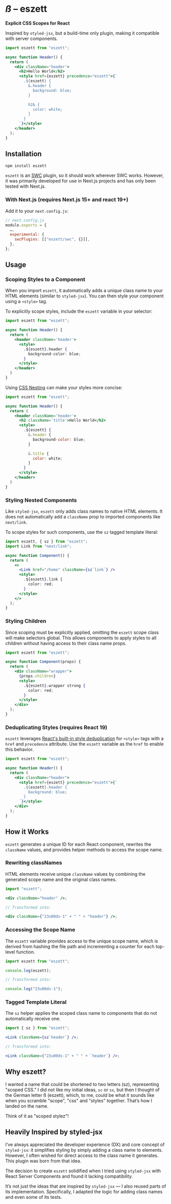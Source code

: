 # _ß_ – eszett  

**Explicit CSS Scopes for React**  

Inspired by `styled-jsx`, but a build-time only plugin, making it compatible with server components.  

```jsx
import eszett from "eszett";

async function Header() {
  return (
    <div className='header'>
      <h2>Hello World</h2>
      <style href={eszett} precedence="eszett">{`
        .${eszett} {
          &.header {
            background: blue;
          }

          h2& {
            color: white;
          }
        }
      `}</style>
    </header>
  );
}
```

## Installation  

```bash
npm install eszett
```

`eszett` is an [SWC](https://swc.rs/docs/usage/swc-loader) plugin, so it should work wherever SWC works. However, it was primarily developed for use in Next.js projects and has only been tested with Next.js.  

### With Next.js (requires Next.js 15+ and react 19+)  

Add it to your `next.config.js`:  

```js
// next.config.js  
module.exports = {  
  …,  
  experimental: {  
    swcPlugins: [["eszett/swc", {}]],  
  },  
};
``` 

## Usage  

### Scoping Styles to a Component  

When you import `eszett`, it automatically adds a unique class name to your HTML elements (similar to `styled-jsx`). You can then style your component using a `<style>` tag.  

To explicitly scope styles, include the `eszett` variable in your selector:  

```jsx
import eszett from "eszett";

async function Header() {
  return (
    <header className='header'>
      <style>
        .${eszett}.header {
          background-color: blue;
        }
      </style>
    </header>
  )
}
```

Using [CSS Nesting](https://developer.mozilla.org/en-US/docs/Web/CSS/CSS_nesting/Using_CSS_nesting) can make your styles more concise:  

```jsx
import eszett from "eszett";

async function Header() {
  return (
    <header className='header'>
      <h2 className='title'>Hello World</h2>
      <style>
        .${eszett} {
          &.header {
            background-color: blue;
          }

          &.title {
            color: white;
          }
        }
      </style>
    </header>
  )
}
```

### Styling Nested Components  

Like `styled-jsx`, `eszett` only adds class names to native HTML elements. It does not automatically add a `className` prop to imported components like `next/link`.  

To scope styles for such components, use the `sz` tagged template literal:  

```jsx
import eszett, { sz } from "eszett";
import Link from "next/link";

async function Component() {
  return (
    <>
      <Link href="/home" className={sz`link`} />
      <style>
        .${eszett}.link {
          color: red;
        }
      </style>
    </>
  );
}
```

### Styling Children  

Since scoping must be explicitly applied, omitting the `eszett` scope class will make selectors global. This allows components to apply styles to all children without having access to their class name props.  

```jsx
import eszett from "eszett";

async function Component(props) {
  return (
    <div className="wrapper">
      {props.children}
      <style>
        .${eszett}.wrapper strong {
          color: red;
        }
      </style>
    </div>
  );
}
```

### Deduplicating Styles (requires React 19)  

`eszett` leverages [React's built-in style deduplication](https://react.dev/reference/react-dom/components/style#special-rendering-behavior) for `<style>` tags with a `href` and `precedence` attribute. Use the `eszett` variable as the `href` to enable this behavior.  

```jsx
import eszett from "eszett";

async function Header() {
  return (
    <div className="header">
      <style href={eszett} precedence="eszett">{`
        .${eszett}.header {
          background: blue;
        }
      `}</style>
    </div>
  );
}
```

## How it Works  

`eszett` generates a unique ID for each React component, rewrites the `className` values, and provides helper methods to access the scope name.  

### Rewriting classNames  

HTML elements receive unique `className` values by combining the generated scope name and the original class names.  

```jsx
import "eszett";

<div className="header" />;

// Transformed into:

<div className={"23u00ds-1" + " " + "header"} />;
```

### Accessing the Scope Name  

The `eszett` variable provides access to the unique scope name, which is derived from hashing the file path and incrementing a counter for each top-level function.  

```js
import eszett from "eszett";

console.log(eszett);

// Transformed into:

console.log("23u00ds-1");
```

### Tagged Template Literal  

The `sz` helper applies the scoped class name to components that do not automatically receive one.  

```jsx
import { sz } from "eszett";

<Link className={sz`header`} />;

// Transformed into:

<Link className={"23u00ds-1" + " " + `header`} />;
```

## Why eszett?  

I wanted a name that could be shortened to two letters (sz), representing "scoped CSS." I did not like my initial ideas, `sc` or `sx`, but then I thought of the German letter ß (eszett), which, to me, could be what it sounds like when you scramble "scope", "css" and "styles" together. That’s how I landed on the name.

Think of it as "scoped stylez"!

## Heavily Inspired by styled-jsx  

I’ve always appreciated the developer experience (DX) and core concept of `styled-jsx`: it simplifies styling by simply adding a class name to elements. However, I often wished for direct access to the class name it generates. This plugin was born from that idea.  

The decision to create `eszett` solidified when I tried using `styled-jsx` with React Server Components and found it lacking compatibility.  

It’s not just the ideas that are inspired by `styled-jsx` — I also reused parts of its implementation. Specifically, I adapted the logic for adding class names and even some of its tests.  

